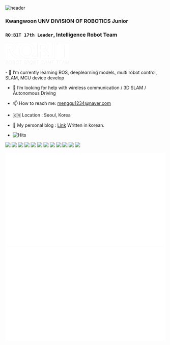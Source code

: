 ![header](https://capsule-render.vercel.app/api?type=waving&color=timeauto&height=200&section=header&text=MyeongJin%20Lee&fontColor=ffffff&fontSize=90&fontAlign=50&fontAlignY=40&desc=mjlee111&descSize=25&descAlign=50&descAlignY=70
)
### Kwangwoon UNV DIVISION OF ROBOTICS Junior
### `ROːBIT 17th Leader`, Intelligence Robot Team
  <a href="https://github.com/Team-ROBIT"><img src="https://raw.githubusercontent.com/mjlee111/mjlee111/master/docs/robit.png" alt="robit" width=200/> </a>


<div>
  - 🌱 I’m currently learning ROS, deeplearning models, multi robot control, SLAM, MCU device develop
  
  - 🤔 I’m looking for help with wireless communication / 3D SLAM / Autonomous Driving
  
  - 📫 How to reach me: menggu1234@naver.com

  - 🇰🇷 Location : Seoul, Korea

  - 📖 My personal blog : [Link](https://menggu1234.tistory.com/) Written in korean.

  - ![Hits](https://hits.seeyoufarm.com/api/count/incr/badge.svg?url=https%3A%2F%2Fgithub.com%2Fmjlee111%2Fhit-counter&count_bg=%23000000&title_bg=%23555555&icon=&icon_color=%23E7E7E7&title=hits&edge_flat=false)

<img src="https://img.shields.io/badge/C-A8B9CC?style=flat&logo=c&logoColor=white"/>
<img src="https://img.shields.io/badge/C++-00599C?style=flat&logo=cplusplus&logoColor=white"/>
<img src="https://img.shields.io/badge/ROS-22314E?style=flat&logo=ROS&logoColor=white"/>
<img src="https://img.shields.io/badge/CMake-DB6A26?style=flat&logo=CMake&logoColor=white"/>
<img src="https://img.shields.io/badge/python-3776AB?style=flat&logo=python&logoColor=white"/>
<img src="https://img.shields.io/badge/JavaScript-EE4C2C?style=flat&logo=JavaScript&logoColor=white"/>
<img src="https://img.shields.io/badge/HTML5-302683?style=flat&logo=HTML5&logoColor=white"/>
<img src="https://img.shields.io/badge/Opencv-5C3EE8?style=flat&logo=opencv&logoColor=white"/>
<img src="https://img.shields.io/badge/Docker-2496ED?&style=flat&logo=Docker&logoColor=white"/>
<img src="https://img.shields.io/badge/shell-241F31?style=flat&logo=GNOME Terminal&logoColor=white"/>
 <img src="https://img.shields.io/badge/Altium-A5915F?&style=flat&logo=Altium Designer&logoColor=white"/>
<img src="https://img.shields.io/badge/MySQL-4479A1?&style=flat&logo=MySQL&logoColor=white"/>

![](https://raw.githubusercontent.com/mjlee111/github-stats/master/generated/overview.svg#gh-dark-mode-only)
![](https://raw.githubusercontent.com/mjlee111/github-stats/master/generated/languages.svg#gh-dark-mode-only)



